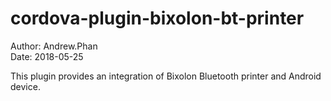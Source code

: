 # cordova-plugin-bixolon-bt-printer

Author: Andrew.Phan <br />
Date: 2018-05-25 <br />

This plugin provides an integration of Bixolon Bluetooth printer and Android device.
